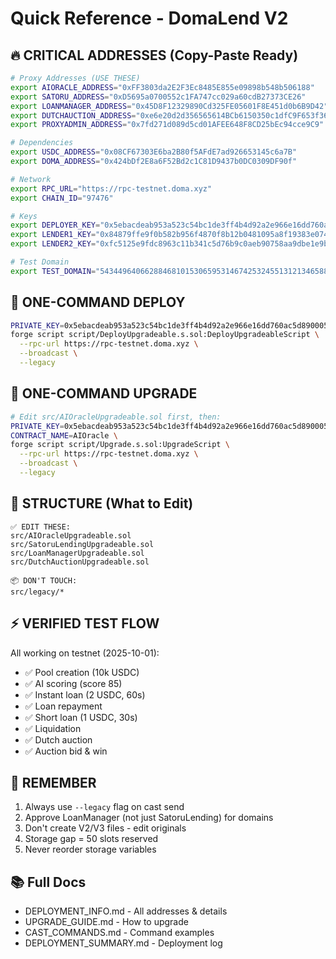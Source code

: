# Quick Reference - DomaLend V2

## 🔥 CRITICAL ADDRESSES (Copy-Paste Ready)

```bash
# Proxy Addresses (USE THESE)
export AIORACLE_ADDRESS="0xFF3803da2E2F3Ec8485E855e09898b548b506188"
export SATORU_ADDRESS="0xD5695a0700552c1FA747cc029a60cdB27373CE26"
export LOANMANAGER_ADDRESS="0x45D8F12329890Cd325FE05601F8E451d0b6B9D42"
export DUTCHAUCTION_ADDRESS="0xe6e20d2d356565614BCb6150350c1dfC9F653f36"
export PROXYADMIN_ADDRESS="0x7fd271d089d5cd01AFEE648F8CD25bEc94cce9C9"

# Dependencies
export USDC_ADDRESS="0x08CF67303E6ba2B80f5AFdE7ad926653145c6a7B"
export DOMA_ADDRESS="0x424bDf2E8a6F52Bd2c1C81D9437b0DC0309DF90f"

# Network
export RPC_URL="https://rpc-testnet.doma.xyz"
export CHAIN_ID="97476"

# Keys
export DEPLOYER_KEY="0x5ebacdeab953a523c54bc1de3ff4b4d92a2e966e16dd760ac5d8900059e38a70"
export LENDER1_KEY="0x84879ffe9f0b582b956f4870f8b12b0481095a8f19383e0744f0ef293f7f89f4"
export LENDER2_KEY="0xfc5125e9fdc8963c11b341c5d76b9c0aeb90758aa9dbe1e9b8c506581bcaf490"

# Test Domain
export TEST_DOMAIN="54344964066288468101530659531467425324551312134658892013131579195659464473615"
```

## 🎯 ONE-COMMAND DEPLOY

```bash
PRIVATE_KEY=0x5ebacdeab953a523c54bc1de3ff4b4d92a2e966e16dd760ac5d8900059e38a70 \
forge script script/DeployUpgradeable.s.sol:DeployUpgradeableScript \
  --rpc-url https://rpc-testnet.doma.xyz \
  --broadcast \
  --legacy
```

## 🔧 ONE-COMMAND UPGRADE

```bash
# Edit src/AIOracleUpgradeable.sol first, then:
PRIVATE_KEY=0x5ebacdeab953a523c54bc1de3ff4b4d92a2e966e16dd760ac5d8900059e38a70 \
CONTRACT_NAME=AIOracle \
forge script script/Upgrade.s.sol:UpgradeScript \
  --rpc-url https://rpc-testnet.doma.xyz \
  --broadcast \
  --legacy
```

## 📝 STRUCTURE (What to Edit)

```
✅ EDIT THESE:
src/AIOracleUpgradeable.sol
src/SatoruLendingUpgradeable.sol
src/LoanManagerUpgradeable.sol
src/DutchAuctionUpgradeable.sol

📦 DON'T TOUCH:
src/legacy/*
```

## ⚡ VERIFIED TEST FLOW

All working on testnet (2025-10-01):
- ✅ Pool creation (10k USDC)
- ✅ AI scoring (score 85)
- ✅ Instant loan (2 USDC, 60s)
- ✅ Loan repayment
- ✅ Short loan (1 USDC, 30s)
- ✅ Liquidation
- ✅ Dutch auction
- ✅ Auction bid & win

## 🚨 REMEMBER

1. Always use `--legacy` flag on cast send
2. Approve LoanManager (not just SatoruLending) for domains
3. Don't create V2/V3 files - edit originals
4. Storage gap = 50 slots reserved
5. Never reorder storage variables

## 📚 Full Docs

- DEPLOYMENT_INFO.md - All addresses & details
- UPGRADE_GUIDE.md - How to upgrade
- CAST_COMMANDS.md - Command examples
- DEPLOYMENT_SUMMARY.md - Deployment log
